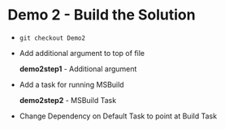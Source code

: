 # Demo 2 - Build the Solution

* `git checkout Demo2`
* Add additional argument to top of file

  **demo2step1** - Additional argument

* Add a task for running MSBuild

  **demo2step2** - MSBuild Task

* Change Dependency on Default Task to point at Build Task